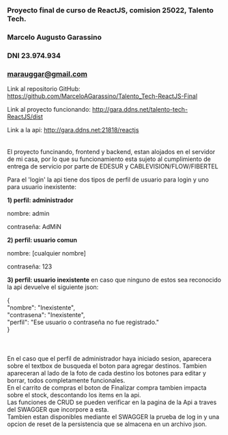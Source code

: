 ### Proyecto final de curso de ReactJS, comision 25022, Talento Tech. 
### Marcelo Augusto Garassino
### DNI 23.974.934
### marauggar@gmail.com

Link al repositorio GitHub:
https://github.com/MarceloAGarassino/Talento_Tech-ReactJS-Final

Link al proyecto funcionando:
http://gara.ddns.net/talento-tech-ReactJS/dist

Link a la api:
http://gara.ddns.net:21818/reactjs
<br/><br/><br/>
El proyecto funcinando, frontend y backend, estan alojados en el servidor de mi casa, por lo que su funcionamiento esta sujeto al cumplimiento de entrega de servicio por parte de EDESUR y CABLEVISION/FLOW/FIBERTEL

Para el 'login' la api tiene dos tipos de perfil de usuario para login y uno para usuario inexistente:

**1) perfil: administrador**
   
nombre: admin

contraseña: AdMiN


**2) perfil: usuario comun**
   
nombre: [cualquier nombre]

contraseña: 123		  


**3) perfil: usuario inexistente**
en caso que ninguno de estos sea reconocido la api devuelve el siguiente json:

	
{  
  "nombre": "Inexistente",  
  "contrasena": "Inexistente",  
  "perfil": "Ese usuario o contraseña no fue registrado."  
}  
<br/><br/><br/>
En el caso que el perfil de administrador haya iniciado sesion, aparecera sobre el textbox de busqueda el boton para agregar destinos. Tambien apareceran al lado de la foto de cada destino los botones para editar y borrar, todos completamente funcionales.  
En el carrito de compras el boton de Finalizar compra tambien impacta sobre el stock, descontando los items en la api.  
Las funciones de CRUD se pueden verificar en la pagina de la Api a traves del SWAGGER que incorpore a esta.  
Tambien estan disponibles mediante el SWAGGER la prueba de log in y una opcion de reset de la persistencia que se almacena en un archivo json.
<br/><br/><br/>